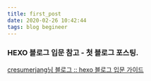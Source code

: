 ```yaml
---
title: first_post
date: 2020-02-26 10:42:44
tags: blog begineer
---
```


### HEXO 블로그 입문 참고 - 첫 블로그 포스팅.

[cresumerjang님 블로그 :: hexo 블로그 입문 가이드](https://cresumerjang.github.io/2019/01/17/hexo-start-manual/)

